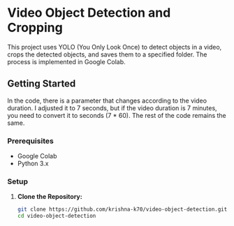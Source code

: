 # Video Object Detection and Cropping

This project uses YOLO (You Only Look Once) to detect objects in a video, crops the detected objects, and saves them to a specified folder. The process is implemented in Google Colab.

## Getting Started
In the code, there is a parameter that changes according to the video duration. I adjusted it to 7 seconds, but if the video duration is 7 minutes, you need to convert it to seconds (7 * 60). The rest of the code remains the same.

### Prerequisites

- Google Colab
- Python 3.x

### Setup

1. **Clone the Repository:**

   ```bash
   git clone https://github.com/krishna-k70/video-object-detection.git
   cd video-object-detection

